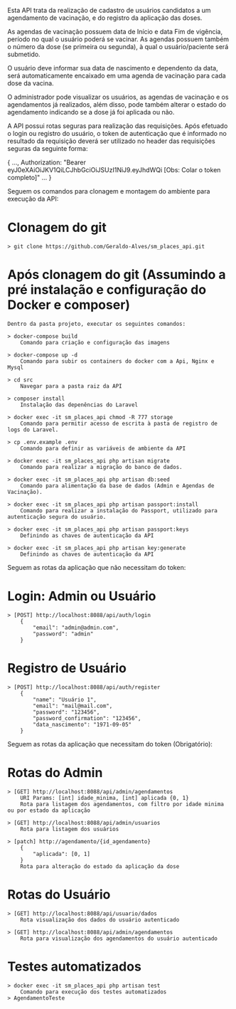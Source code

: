 Esta API trata da realização de cadastro de usuários candidatos a um agendamento de vacinação, e do registro da aplicação das doses.

As agendas de vacinação possuem data de Início e data Fim de vigência, período no qual o usuário poderá se vacinar. As agendas possuem também o número da dose (se primeira ou segunda), à qual o usuário/paciente será submetido.

O usuário deve informar sua data de nascimento e dependento da data, será automaticamente encaixado em uma agenda de vacinação para cada dose da vacina.

O administrador pode visualizar os usuários, as agendas de vacinação e os agendamentos já realizados, além disso, pode também alterar o estado do agendamento indicando se a dose já foi aplicada ou não.

A API possui rotas seguras para realização das requisições. Após efetuado o login ou registro do usuário, o token de autenticação que é informado no resultado da requisição deverá ser utilizado no header das requisições seguras da seguinte forma:

{
    ...,
    Authorization: "Bearer eyJ0eXAiOiJKV1QiLCJhbGciOiJSUzI1NiJ9.eyJhdWQi [Obs: Colar o token completo]"
    ...
}


Seguem os comandos para clonagem e montagem do ambiente para execução da API:

# Clonagem do git
    > git clone https://github.com/Geraldo-Alves/sm_places_api.git

# Após clonagem do git (Assumindo a pré instalação e configuração do Docker e composer)
    Dentro da pasta projeto, executar os seguintes comandos:

    > docker-compose build
        Comando para criação e configuração das imagens

    > docker-compose up -d
        Comando para subir os containers do docker com a Api, Nginx e Mysql

    > cd src
        Navegar para a pasta raiz da API
    
    > composer install    
        Instalação das depenências do Laravel

    > docker exec -it sm_places_api chmod -R 777 storage
        Comando para permitir acesso de escrita à pasta de registro de logs do Laravel.

    > cp .env.example .env
        Comando para definir as variáveis de ambiente da API 

    > docker exec -it sm_places_api php artisan migrate
        Comando para realizar a migração do banco de dados.

    > docker exec -it sm_places_api php artisan db:seed
        Comando para alimentação da base de dados (Admin e Agendas de Vacinação).

    > docker exec -it sm_places_api php artisan passport:install
        Comando para realizar a instalação do Passport, utilizado para autenticação segura do usuário.

    > docker exec -it sm_places_api php artisan passport:keys
        Definindo as chaves de autenticação da API
    
    > docker exec -it sm_places_api php artisan key:generate
        Definindo as chaves de autenticação da API

Seguem as rotas da aplicação que não necessitam do token:
# Login: Admin ou Usuário
    > [POST] http://localhost:8088/api/auth/login
        {
            "email": "admin@admin.com", 
            "password": "admin"
        }

# Registro de Usuário
    > [POST] http://localhost:8088/api/auth/register
        {
            "name": "Usuário 1",
            "email": "mail@mail.com",
            "password": "123456",
            "password_confirmation": "123456",
            "data_nascimento": "1971-09-05" 
        }

Seguem as rotas da aplicação que necessitam do token (Obrigatório):
# Rotas do Admin
    > [GET] http://localhost:8088/api/admin/agendamentos
        URI Params: [int] idade_minima, [int] aplicada {0, 1}
        Rota para listagem dos agendamentos, com filtro por idade minima ou por estado da aplicação

    > [GET] http://localhost:8088/api/admin/usuarios
        Rota para listagem dos usuários

    > [patch] http://agendamento/{id_agendamento}
        {
            "aplicada": [0, 1]
        }
        Rota para alteração do estado da aplicação da dose

# Rotas do Usuário
    > [GET] http://localhost:8088/api/usuario/dados
        Rota visualização dos dados do usuário autenticado
         
    > [GET] http://localhost:8088/api/admin/agendamentos
        Rota para visualização dos agendamentos do usuário autenticado
        
# Testes automatizados
    > docker exec -it sm_places_api php artisan test
        Comando para execução dos testes automatizados
    > AgendamentoTeste
